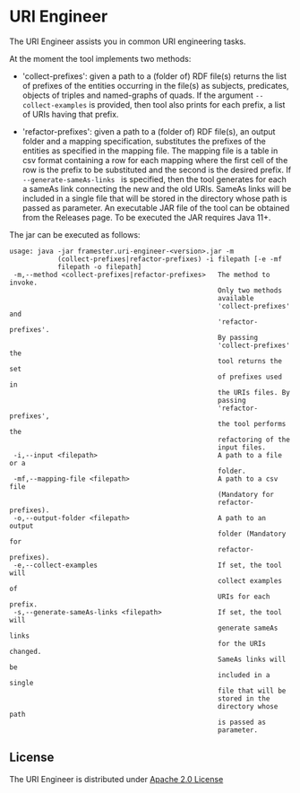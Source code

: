 # URI Engineer

The URI Engineer assists you in common URI engineering tasks.

At the moment the tool implements two methods:

- 'collect-prefixes': given a path to a (folder of) RDF file(s) returns the list of prefixes of the entities occurring in the file(s) as subjects, predicates, objects of triples and named-graphs of quads. If the argument ``--collect-examples`` is provided, then tool also prints for each prefix, a list of URIs having that prefix. 

- 'refactor-prefixes': given a path to a (folder of) RDF file(s), an output folder and a mapping specification, substitutes the prefixes of the entities as specified in the mapping file. The mapping file is a table in csv format containing a row for each mapping where the first cell of the row is the prefix to be substituted and the second is the desired prefix. If ``--generate-sameAs-links `` is specified, then the tool generates for each a sameAs link connecting the new and the old URIs. SameAs links will be included in a single file that will be stored in the directory whose path is passed as parameter.
  An executable JAR file of the tool can be obtained from the Releases page.
To be executed the JAR requires Java 11+.

The jar can be executed as follows:

```
usage: java -jar framester.uri-engineer-<version>.jar -m
            (collect-prefixes|refactor-prefixes) -i filepath [-e -mf
            filepath -o filepath]
 -m,--method <collect-prefixes|refactor-prefixes>   The method to invoke.
                                                    Only two methods
                                                    available
                                                    'collect-prefixes' and
                                                    'refactor-prefixes'.
                                                    By passing
                                                    'collect-prefixes' the
                                                    tool returns the set
                                                    of prefixes used in
                                                    the URIs files. By
                                                    passing
                                                    'refactor-prefixes',
                                                    the tool performs the
                                                    refactoring of the
                                                    input files.
 -i,--input <filepath>                              A path to a file or a
                                                    folder.
 -mf,--mapping-file <filepath>                      A path to a csv file
                                                    (Mandatory for
                                                    refactor-prefixes).
 -o,--output-folder <filepath>                      A path to an output
                                                    folder (Mandatory for
                                                    refactor-prefixes).
 -e,--collect-examples                              If set, the tool will
                                                    collect examples of
                                                    URIs for each prefix.
 -s,--generate-sameAs-links <filepath>              If set, the tool will
                                                    generate sameAs links
                                                    for the URIs changed.
                                                    SameAs links will be
                                                    included in a single
                                                    file that will be
                                                    stored in the
                                                    directory whose path
                                                    is passed as
                                                    parameter.
```

##  License

The URI Engineer is distributed under [Apache 2.0 License](LICENSE)